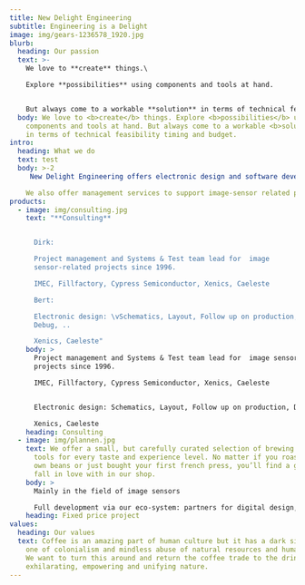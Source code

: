 ```yaml
---
title: New Delight Engineering
subtitle: Engineering is a Delight
image: img/gears-1236578_1920.jpg
blurb:
  heading: Our passion
  text: >-
    We love to **create** things.\

    Explore **possibilities** using components and tools at hand.


    But always come to a workable **solution** in terms of technical feasibility timing and budget.
  body: We love to <b>create</b> things. Explore <b>possibilities</b> using
    components and tools at hand. But always come to a workable <b>solution</b>
    in terms of technical feasibility timing and budget.
intro:
  heading: What we do
  text: test
  body: >-2
     New Delight Engineering offers electronic design and software development. We have over 15 years of experience in the realization of electro-optical solutions for image sensors: test systems and cameras, both in the visual and in the infrared wavelength ranges.

    We also offer management services to support image-sensor related projects in the domains of characterization, production testing, space qualification, space application and scientific measurement systems.
products:
  - image: img/consulting.jpg
    text: "**Consulting**


      Dirk:

      Project management and Systems & Test team lead for  image
      sensor-related projects since 1996.

      IMEC, Fillfactory, Cypress Semiconductor, Xenics, Caeleste

      Bert:

      Electronic design: \vSchematics, Layout, Follow up on production,
      Debug, ..

      Xenics, Caeleste"
    body: >
      Project management and Systems & Test team lead for  image sensor-related
      projects since 1996.

      IMEC, Fillfactory, Cypress Semiconductor, Xenics, Caeleste


      Electronic design: Schematics, Layout, Follow up on production, Debug, ..

      Xenics, Caeleste
    heading: Consulting
  - image: img/plannen.jpg
    text: We offer a small, but carefully curated selection of brewing gear and
      tools for every taste and experience level. No matter if you roast your
      own beans or just bought your first french press, you’ll find a gadget to
      fall in love with in our shop.
    body: >
      Mainly in the field of image sensors

      Full development via our eco-system: partners for digital design, software development and mechanical design. 
    heading: Fixed price project
values:
  heading: Our values
  text: Coffee is an amazing part of human culture but it has a dark side too –
    one of colonialism and mindless abuse of natural resources and human lives.
    We want to turn this around and return the coffee trade to the drink’s
    exhilarating, empowering and unifying nature.
---
```

